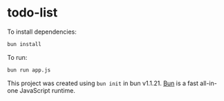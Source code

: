 # todo-list

To install dependencies:

```bash
bun install
```

To run:

```bash
bun run app.js
```

This project was created using `bun init` in bun v1.1.21. [Bun](https://bun.sh) is a fast all-in-one JavaScript runtime.
